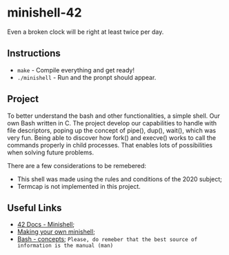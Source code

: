 # minishell-42
Even a broken clock will be right at least twice per day.

## Instructions
- `make` - Compile everything and get ready!
- `./minishell` - Run and the pronpt should appear.

## Project
To better understand the bash and other functionalities, a simple shell.
Our own Bash written in C.
The project develop our capabilities to handle with file descriptors, poping up the concept of pipe(), dup(), wait(),
which was very fun. Being able to discover how fork() and execve() works to call the commands properly in child processes.
That enables lots of possibilities when solving future problems.

There are a few considerations to be remebered:
- This shell was made using the rules and conditions of the 2020 subject;
- Termcap is not implemented in this project.

## Useful Links
- [42 Docs - Minishell](https://harm-smits.github.io/42docs/projects/minishell);
- [Making your own minishell](https://www.geeksforgeeks.org/making-linux-shell-c/);
- [Bash - concepts](https://www.gnu.org/savannah-checkouts/gnu/bash/manual/bash.html);
`Please, do remeber that the best source of information is the manual (man)`